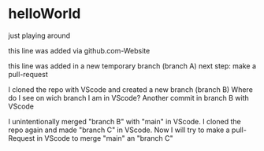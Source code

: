 # helloWorld
just playing around

this line was added via github.com-Website

this line was added in a new temporary branch (branch A)
next step: make a pull-request

I cloned the repo with VScode and created a new branch (branch B)
Where do I see on wich branch I am in VScode?
Another commit in branch B with VScode

I unintentionally merged "branch B" with "main" in VScode.
I cloned the repo again and made "branch C" in VScode.
Now I will try to make a pull-Request in VScode to merge "main" an "branch C"

